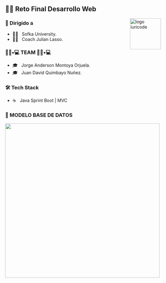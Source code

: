  <h2>🧗‍♂️ Reto Final Desarrollo Web</h2>


<img src="https://github.com/iuricode/iuricode/blob/main/ilus-code.svg" min-width="100px" max-width="100px" width="100px" align="right" alt="logo iuricode">



<h3> 🚀 Dirigido a </h3>

- 👨‍💻 &nbsp; Sofka University.
- 👨‍💻 &nbsp; Coach Julian Lasso.


<h3> 👨🏻•💻 TEAM 👨🏻•💻 </h3>

- 🎓 &nbsp; Jorge Anderson Montoya Orjuela.
- 🎓 &nbsp; Juan David Quimbayo Nuñez.


<h3>🛠 Tech Stack</h3>

- ☕ &nbsp; Java Sprint Boot | MVC


<h3>🌋 MODELO BASE DE DATOS</h3>

<img src="https://github.com/JDQN/reto-final-desarrollo-web/blob/main/resources/db/my-krello.png"  width="500px">
